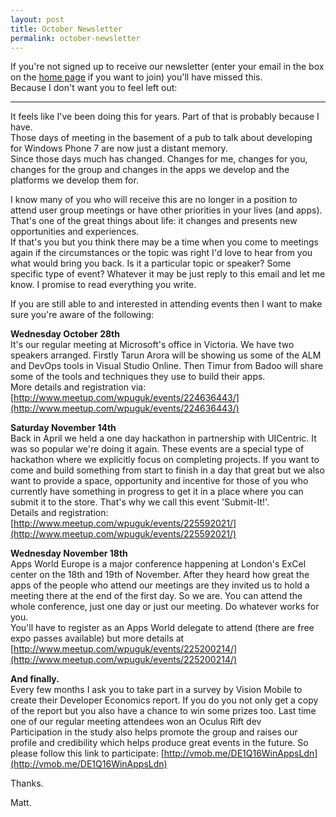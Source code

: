 ```yaml
---
layout: post
title: October Newsletter
permalink: october-newsletter
---
```


If you're not signed up to receive our newsletter (enter your email in the box on the [home page](https://mrlacey.github.io/winappsldn/) if you want to join) you'll have missed this.  
Because I don't want you to feel left out:

- - -

It feels like I've been doing this for years. Part of that is probably because I have.  
Those days of meeting in the basement of a pub to talk about developing for Windows Phone 7 are now just a distant memory.  
Since those days much has changed. Changes for me, changes for you, changes for the group and changes in the apps we develop and the platforms we develop them for.

I know many of you who will receive this are no longer in a position to attend user group meetings or have other priorities in your lives (and apps). That's one of the great things about life: it changes and presents new opportunities and experiences.  
If that's you but you think there may be a time when you come to meetings again if the circumstances or the topic was right I'd love to hear from you what would bring you back. Is it a particular topic or speaker? Some specific type of event? Whatever it may be just reply to this email and let me know. I promise to read everything you write.

If you are still able to and interested in attending events then I want to make sure you're aware of the following:

**Wednesday October 28th**  
It's our regular meeting at Microsoft's office in Victoria. We have two speakers arranged. Firstly Tarun Arora will be showing us some of the ALM and DevOps tools in Visual Studio Online. Then Timur from Badoo will share some of the tools and techniques they use to build their apps.  
More details and registration via: [http://www.meetup.com/wpuguk/events/224636443/](http://www.meetup.com/wpuguk/events/224636443/)

**Saturday November 14th**  
Back in April we held a one day hackathon in partnership with UICentric. It was so popular we're doing it again. These events are a special type of hackathon where we explicitly focus on completing projects. If you want to come and build something from start to finish in a day that great but we also want to provide a space, opportunity and incentive for those of you who currently have something in progress to get it in a place where you can submit it to the store. That's why we call this event 'Submit-It!'.  
Details and registration: [http://www.meetup.com/wpuguk/events/225592021/](http://www.meetup.com/wpuguk/events/225592021/)

**Wednesday November 18th**  
Apps World Europe is a major conference happening at London's ExCel center on the 18th and 19th of November. After they heard how great the apps of the people who attend our meetings are they invited us to hold a meeting there at the end of the first day. So we are. You can attend the whole conference, just one day or just our meeting. Do whatever works for you.  
You'll have to register as an Apps World delegate to attend (there are free expo passes available) but more details at [http://www.meetup.com/wpuguk/events/225200214/](http://www.meetup.com/wpuguk/events/225200214/)

**And finally.**  
Every few months I ask you to take part in a survey by Vision Mobile to create their Developer Economics report. If you do you not only get a copy of the report but you also have a chance to win some prizes too. Last time one of our regular meeting attendees won an Oculus Rift dev  
Participation in the study also helps promote the group and raises our profile and credibility which helps produce great events in the future. So please follow this link to participate: [http://vmob.me/DE1Q16WinAppsLdn](http://vmob.me/DE1Q16WinAppsLdn)

Thanks.

Matt.
